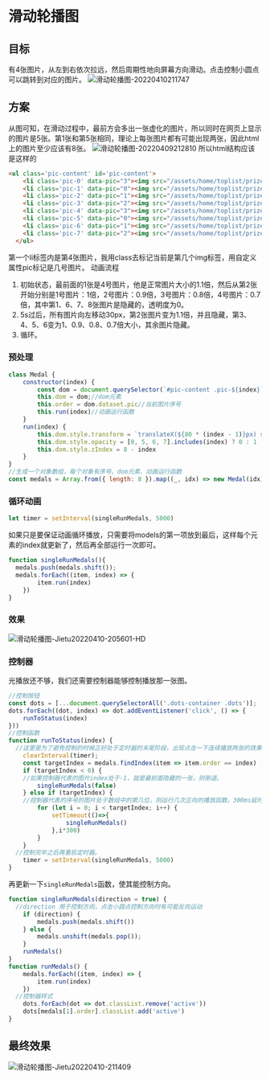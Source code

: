 # 滑动轮播图
## 目标
有4张图片，从左到右依次拉远，然后周期性地向屏幕方向滑动。点击控制小圆点可以跳转到对应的图片。
![滑动轮播图-20220410211747](https://egoist-markdown-image-bucket.oss-cn-beijing.aliyuncs.com/滑动轮播图-20220410211747.png)
## 方案
从图可知，在滑动过程中，最前方会多出一张虚化的图片，所以同时在网页上显示的图片是5张。第1张和第5张相同，理论上每张图片都有可能出现两张，因此html上的图片至少应该有8张。
![滑动轮播图-20220409212810](https://egoist-markdown-image-bucket.oss-cn-beijing.aliyuncs.com/滑动轮播图-20220409212810.png)
所以html结构应该是这样的

```html
<ul class='pic-content' id='pic-content'>
    <li class='pic-0' data-pic="3"><img src="/assets/home/toplist/prize4.png" alt="Venture50 新芽榜"></li>
    <li class='pic-1' data-pic="0"><img src="/assets/home/toplist/prize1.png" alt="MarTech 厂商"></li>
    <li class='pic-2' data-pic="1"><img src="/assets/home/toplist/prize2.png" alt="MarTech 高成长企业榜"></li>
    <li class='pic-3' data-pic="2"><img src="/assets/home/toplist/prize3.png" alt="高科技高成长新锐企业"></li>
    <li class='pic-4' data-pic="3"><img src="/assets/home/toplist/prize4.png" alt="Venture50 新芽榜"></li>
    <li class='pic-5' data-pic="0"><img src="/assets/home/toplist/prize1.png" alt="MarTech 厂商"></li>
    <li class='pic-6' data-pic="1"><img src="/assets/home/toplist/prize2.png" alt="MarTech 高成长企业榜"></li>
    <li class='pic-7' data-pic="2"><img src="/assets/home/toplist/prize3.png" alt="高科技高成长新锐企业"></li>
  </ul>
```
第一个li标签内是第4张图片，我用class去标记当前是第几个img标签，用自定义属性pic标记是几号图片。
动画流程
1. 初始状态，最前面的1张是4号图片，他是正常图片大小的1.1倍，然后从第2张开始分别是1号图片：1倍，2号图片：0.9倍，3号图片：0.8倍，4号图片：0.7倍，其中第1、6、7、8张图片是隐藏的，透明度为0。
2. 5s过后，所有图片向左移动30px，第2张图片变为1.1倍，并且隐藏，第3、4、5、6变为1、0.9、0.8、0.7倍大小，其余图片隐藏。
3. 循环。
### 预处理

```js
class Medal {
	constructor(index) {
		const dom = document.querySelector(`#pic-content .pic-${index}`)
		this.dom = dom;//dom元素
		this.order = dom.dataset.pic//当前图片序号
		this.run(index)//动画运行函数
	}
	run(index) {
		this.dom.style.transform = `translateX(${80 * (index - 1)}px) scale(${(11 - index) / 10})`
		this.dom.style.opacity = [0, 5, 6, 7].includes(index) ? 0 : 1
		this.dom.style.zIndex = 8 - index
	}
}
//生成一个对象数组，每个对象有序号、dom元素、动画运行函数
const medals = Array.from({ length: 8 }).map((_, idx) => new Medal(idx));

```
### 循环动画
```js
let timer = setInterval(singleRunMedals, 5000)
```
如果只是要保证动画循环播放，只需要将models的第一项放到最后，这样每个元素的index就更新了，然后再全部运行一次即可。
```js
function singleRunMedals(){
  medals.push(medals.shift());
  medals.forEach((item, index) => {
		item.run(index)
	})
}
```
### 效果
![滑动轮播图-Jietu20220410-205601-HD](https://egoist-markdown-image-bucket.oss-cn-beijing.aliyuncs.com/滑动轮播图-Jietu20220410-205601-HD.gif)

### 控制器
光播放还不够，我们还需要控制器能够控制播放那一张图。
```js
//控制按钮
const dots = [...document.querySelectorAll('.dots-container .dots')];
dots.forEach((dot, index) => dot.addEventListener('click', () => {
	runToStatus(index)
}))
//控制函数
function runToStatus(index) {
  //这里是为了避免控制的时候正好处于定时器的末尾阶段，出现点击一下连续播放两张的效果。
	clearInterval(timer);
	const targetIndex = medals.findIndex(item => item.order == index) - 1;
	if (targetIndex < 0) {
    //如果控制器代表的图片index处于-1，就是最前面隐藏的一张，则倒退。
		singleRunMedals(false)
	} else if (targetIndex) {
    //控制器代表的序号的图片处于数组中的第几位，则运行几次正向的播放函数。300ms延时是为了使其看起来顺滑一些。
		for (let i = 0; i < targetIndex; i++) {
			setTimeout(()=>{
				singleRunMedals()
			},i*300)
		}
	}
  //控制完毕之后再重启定时器。
	timer = setInterval(singleRunMedals, 5000)
}
```

再更新一下`singleRunMedals`函数，使其能控制方向。
```js
function singleRunMedals(direction = true) {
  //direction 用于控制方向，点击小圆点控制方向时有可能反向运动
	if (direction) {
		medals.push(medals.shift())
	} else {
		medals.unshift(medals.pop());
	}
	runMedals()
}
function runMedals() {
	medals.forEach((item, index) => {
		item.run(index)
	})
  //控制器样式
	dots.forEach(dot => dot.classList.remove('active'))
	dots[medals[1].order].classList.add('active')
}

```
## 最终效果
![滑动轮播图-Jietu20220410-211409](https://egoist-markdown-image-bucket.oss-cn-beijing.aliyuncs.com/滑动轮播图-Jietu20220410-211409.gif)